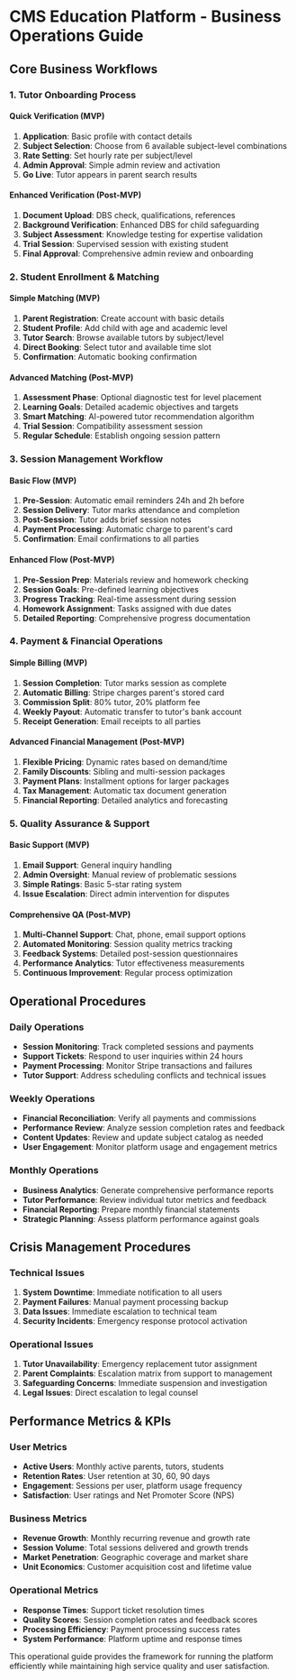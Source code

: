 # CMS Education Platform - Business Operations Guide

## Core Business Workflows

### 1. Tutor Onboarding Process

#### Quick Verification (MVP)
1. **Application**: Basic profile with contact details
2. **Subject Selection**: Choose from 6 available subject-level combinations
3. **Rate Setting**: Set hourly rate per subject/level
4. **Admin Approval**: Simple admin review and activation
5. **Go Live**: Tutor appears in parent search results

#### Enhanced Verification (Post-MVP)
1. **Document Upload**: DBS check, qualifications, references
2. **Background Verification**: Enhanced DBS for child safeguarding
3. **Subject Assessment**: Knowledge testing for expertise validation
4. **Trial Session**: Supervised session with existing student
5. **Final Approval**: Comprehensive admin review and onboarding

### 2. Student Enrollment & Matching

#### Simple Matching (MVP)
1. **Parent Registration**: Create account with basic details
2. **Student Profile**: Add child with age and academic level
3. **Tutor Search**: Browse available tutors by subject/level
4. **Direct Booking**: Select tutor and available time slot
5. **Confirmation**: Automatic booking confirmation

#### Advanced Matching (Post-MVP)
1. **Assessment Phase**: Optional diagnostic test for level placement
2. **Learning Goals**: Detailed academic objectives and targets
3. **Smart Matching**: AI-powered tutor recommendation algorithm
4. **Trial Session**: Compatibility assessment session
5. **Regular Schedule**: Establish ongoing session pattern

### 3. Session Management Workflow

#### Basic Flow (MVP)
1. **Pre-Session**: Automatic email reminders 24h and 2h before
2. **Session Delivery**: Tutor marks attendance and completion
3. **Post-Session**: Tutor adds brief session notes
4. **Payment Processing**: Automatic charge to parent's card
5. **Confirmation**: Email confirmations to all parties

#### Enhanced Flow (Post-MVP)
1. **Pre-Session Prep**: Materials review and homework checking
2. **Session Goals**: Pre-defined learning objectives
3. **Progress Tracking**: Real-time assessment during session
4. **Homework Assignment**: Tasks assigned with due dates
5. **Detailed Reporting**: Comprehensive progress documentation

### 4. Payment & Financial Operations

#### Simple Billing (MVP)
1. **Session Completion**: Tutor marks session as complete
2. **Automatic Billing**: Stripe charges parent's stored card
3. **Commission Split**: 80% tutor, 20% platform fee
4. **Weekly Payout**: Automatic transfer to tutor's bank account
5. **Receipt Generation**: Email receipts to all parties

#### Advanced Financial Management (Post-MVP)
1. **Flexible Pricing**: Dynamic rates based on demand/time
2. **Family Discounts**: Sibling and multi-session packages
3. **Payment Plans**: Installment options for larger packages
4. **Tax Management**: Automatic tax document generation
5. **Financial Reporting**: Detailed analytics and forecasting

### 5. Quality Assurance & Support

#### Basic Support (MVP)
1. **Email Support**: General inquiry handling
2. **Admin Oversight**: Manual review of problematic sessions
3. **Simple Ratings**: Basic 5-star rating system
4. **Issue Escalation**: Direct admin intervention for disputes

#### Comprehensive QA (Post-MVP)
1. **Multi-Channel Support**: Chat, phone, email support options
2. **Automated Monitoring**: Session quality metrics tracking
3. **Feedback Systems**: Detailed post-session questionnaires
4. **Performance Analytics**: Tutor effectiveness measurements
5. **Continuous Improvement**: Regular process optimization

## Operational Procedures

### Daily Operations
- **Session Monitoring**: Track completed sessions and payments
- **Support Tickets**: Respond to user inquiries within 24 hours
- **Payment Processing**: Monitor Stripe transactions and failures
- **Tutor Support**: Address scheduling conflicts and technical issues

### Weekly Operations
- **Financial Reconciliation**: Verify all payments and commissions
- **Performance Review**: Analyze session completion rates and feedback
- **Content Updates**: Review and update subject catalog as needed
- **User Engagement**: Monitor platform usage and engagement metrics

### Monthly Operations
- **Business Analytics**: Generate comprehensive performance reports
- **Tutor Performance**: Review individual tutor metrics and feedback
- **Financial Reporting**: Prepare monthly financial statements
- **Strategic Planning**: Assess platform performance against goals

## Crisis Management Procedures

### Technical Issues
1. **System Downtime**: Immediate notification to all users
2. **Payment Failures**: Manual payment processing backup
3. **Data Issues**: Immediate escalation to technical team
4. **Security Incidents**: Emergency response protocol activation

### Operational Issues
1. **Tutor Unavailability**: Emergency replacement tutor assignment
2. **Parent Complaints**: Escalation matrix from support to management
3. **Safeguarding Concerns**: Immediate suspension and investigation
4. **Legal Issues**: Direct escalation to legal counsel

## Performance Metrics & KPIs

### User Metrics
- **Active Users**: Monthly active parents, tutors, students
- **Retention Rates**: User retention at 30, 60, 90 days
- **Engagement**: Sessions per user, platform usage frequency
- **Satisfaction**: User ratings and Net Promoter Score (NPS)

### Business Metrics
- **Revenue Growth**: Monthly recurring revenue and growth rate
- **Session Volume**: Total sessions delivered and growth trends
- **Market Penetration**: Geographic coverage and market share
- **Unit Economics**: Customer acquisition cost and lifetime value

### Operational Metrics
- **Response Times**: Support ticket resolution times
- **Quality Scores**: Session completion rates and feedback scores
- **Processing Efficiency**: Payment processing success rates
- **System Performance**: Platform uptime and response times

This operational guide provides the framework for running the platform efficiently while maintaining high service quality and user satisfaction.